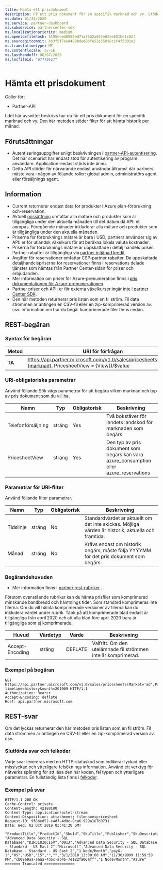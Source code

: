 ```yaml
---
title: Hämta ett prisdokument
description: Få ett pris dokument för en specifik marknad och vy. Stöder filter för att hämta historik per månad.
ms.date: 01/24/2020
ms.service: partner-dashboard
ms.subservice: partnercenter-sdk
ms.localizationpriority: medium
ms.openlocfilehash: 5195ebed6559bd71a7832a667e63ee801be1c82f
ms.sourcegitcommit: bb3f5f7ee0489bded86fe52e55018c1f4f5032e2
ms.translationtype: MT
ms.contentlocale: sv-SE
ms.lasthandoff: 08/07/2020
ms.locfileid: "97770627"
---
```

# <a name="get-a-price-sheet"></a>Hämta ett prisdokument

Gäller för:

- Partner-API

I det här avsnittet beskrivs hur du får ett pris dokument för en specifik marknad och vy. Den här metoden stöder filter för att hämta historik per månad.

## <a name="prerequisites"></a>Förutsättningar

- Autentiseringsuppgifter enligt beskrivningen i [partner-API-autentisering](api-authentication.md). Det här scenariot har endast stöd för autentisering av program användare. Application-endast stöds inte ännu.
- Detta API stöder för närvarande endast användar åtkomst där partners måste vara i någon av följande roller: global admin, administratörs agent eller försäljnings agent.

## <a name="details"></a>Information

- Current returnerar endast data för produkter i Azure plan-förbrukning och-reservation.
- Aktuell [prissättning](pricing.md) omfattar alla mätare och produkter som är tillgängliga under den aktuella månaden till det datum då API: et anropas. Föregående månader inkluderar alla mätare och produkter som är tillgängliga under den aktuella månaden.
- Priserna för förbruknings mätare är bara i USD, partners använder sig av API: er för utländsk växelkurs för att beräkna lokala valuta kostnader.
- Priserna för förbruknings mätare är uppskattade i detalj handels priser. Partner rabatter är tillgängliga via [partner intjänad kredit](https://docs.microsoft.com/partner-center/partner-earned-credit-explanation).
- Avgifter för reservationer omfattar CSP-partner rabatter. De uppskattade detaljhandelspriserna för reservationer finns i reservations delade tjänster som hämtas från Partner Center-sidan för priser och erbjudanden.
- Mer information om priser för Azure-prenumeration finns i [pris dokumentationen för Azure-prenumerationen](https://docs.microsoft.com/partner-center/azure-plan-price-list).
- Partner priser och API: er för externa växelkurser ingår inte i [partner Center SDK](https://docs.microsoft.com/partner-center/develop/get-started).
- Den här metoden returnerar pris listan som en fil ström. Fil data strömmen är antingen en CSV-fil eller en zip-komprimerad version av. csv. Information om hur du begär komprimerade filer finns nedan.

## <a name="rest-request"></a>REST-begäran

### <a name="request-syntax"></a>Syntax för begäran

| Metod   | URI för förfrågan                                                                                                 |
|----------|-------------------------------------------------------------------------------------------------------------|
| **TA** | https://api.partner.microsoft.com/v1.0/sales/pricesheets(Market={marknad}, PricesheetView = {View})/$value                                     |

### <a name="uri-required-parameters"></a>URI-obligatoriska parametrar

Använd följande Sök vägs parametrar för att begära vilken marknad och typ av pris dokument som du vill ha.

| Namn                   | Typ     | Obligatorisk | Beskrivning                                                     |
|------------------------|----------|----------|-----------------------------------------------------------------|
|Telefonförsäljning                      | sträng   | Yes       | Två bokstäver för landets landskod för marknaden som begärs       |
|PricesheetView | sträng   | Yes       | Den typ av pris dokument som begärs kan vara azure_consumption eller azure_reservations       |

### <a name="uri-filter-parameters"></a>Parametrar för URI-filter

Använd följande filter parametrar.

| Namn                   | Typ     | Obligatorisk | Beskrivning                                                     |
|------------------------|----------|----------|-----------------------------------------------------------------|
|Tidslinje| sträng   | No| Standardvärdet är aktuellt om det inte skickas. Möjliga värden är historik, aktuella och framtida.       |
|Månad| sträng   | No| Krävs endast om historik begärs, måste följa YYYYMM för det pris dokument som begärs.       |

### <a name="request-headers"></a>Begärandehuvuden

- Mer information finns i [partner rest-rubriker](headers.md) .

Förutom ovanstående rubriker kan du hämta prisfiler som komprimerad minskande bandbredd och hämtnings tider. Som standard komprimeras inte filerna. Om du vill hämta komprimerade versioner av filerna kan du inkludera värdet under rubrik. Tänk på att komprimerade blad endast är tillgängliga från april 2020 och att alla blad före april 2020 bara är tillgängliga som ej komprimerade.

| Huvud                   | Värdetyp     | Värde | Beskrivning                                                     |
|------------------------|----------|----------|-----------------------------------------------------------------|
|Accept-Encoding| sträng   | DEFLATE| Valfritt. Om den utelämnade fil strömmen inte är komprimerad.       |

### <a name="request-example"></a>Exempel på begäran

```http
GET https://api.partner.microsoft.com/v1.0/sales/pricesheets(Market='ad',PricesheetView='azure_consumption')/$value?timeline=history&month=201909 HTTP/1.1
Authorization: Bearer
Accept-Encoding: deflate
Host: api.partner.microsoft.com

```

## <a name="rest-response"></a>REST-svar

Om det lyckas returnerar den här metoden pris listan som en fil ström. Fil data strömmen är antingen en CSV-fil eller en zip-komprimerad version av. csv.

### <a name="response-success-and-error-codes"></a>Slutförda svar och felkoder

Varje svar levereras med en HTTP-statuskod som indikerar lyckad eller misslyckad och ytterligare felsöknings information. Använd ett verktyg för nätverks spårning för att läsa den här koden, fel typen och ytterligare parametrar. En fullständig lista finns i [felkoder](error-codes.md).

### <a name="response-example"></a>Exempel på svar

``` http
HTTP/1.1 200 OK
Cache-Control: private
Content-Length: 42180180
Content-Type: application/octet-stream
Content-Disposition: attachment; filename=pricesheet
Request-ID: 9f8bed52-e4df-4d0c-9ca6-929a187b0731
Date: Wed, 02 Oct 2019 03:41:20 GMT

"ProductTitle","ProductId","SkuId","SkuTitle","Publisher","SkuDescription","UnitOfMeasure","TermDuration","Market","Currency","UnitPrice","PricingTierRangeMin","PricingTierRangeMax","EffectiveStartDate","EffectiveEndDate","MeterIds","MeterType","Tags“
"Advanced Data Security - SQL Database","DZH318Z0C16V","001J","Advanced Data Security - SQL Database - Standard - US East 2","Microsoft","Advanced Data Security - SQL Database - Standard - US East 2","1 Node/Month","payG-1","US","USD","15","","","3/1/2018 12:00:00 AM","11/30/9999 11:59:59 PM","cb0969aa-aaaa-4d6c-ab4b-7e182fa06aff","1 Node/Month","Azure“
======= Truncated ==============

```
